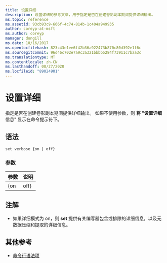 ```yaml
---
title: 设置详细
description: 设置详细的参考文章，用于指定是否在创建卷影副本期间提供详细输出。
ms.topic: reference
ms.assetid: 93cb93c9-666f-4c74-814b-1c404a949935
author: coreyp-at-msft
ms.author: coreyp
manager: dongill
ms.date: 10/16/2017
ms.openlocfilehash: 823c43e1ee6f42b36a922473b870c80d392e1f6c
ms.sourcegitcommit: 96d46c702e7a9c3a321bbbb5284f73911c7baa3c
ms.translationtype: MT
ms.contentlocale: zh-CN
ms.lasthandoff: 08/27/2020
ms.locfileid: "89024901"
---
```

# <a name="set-verbose"></a>设置详细

指定是否在创建卷影副本期间提供详细输出。 如果不使用参数，则 **将 "设置详细** 信息" 显示在命令提示符下。

## <a name="syntax"></a>语法

```
set verbose {on | off}
```

### <a name="parameters"></a>参数

| 参数 | 说明 |
|-----------|-------------|
|    {on    |    off}     |

## <a name="remarks"></a>注解

-   如果详细模式为 on，则 **set** 提供有关编写器包含或排除的详细信息，以及元数据压缩和提取的详细信息。

## <a name="additional-references"></a>其他参考

- [命令行语法项](command-line-syntax-key.md)